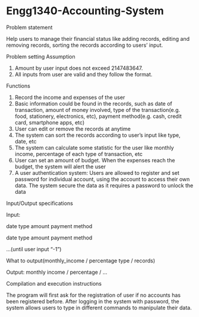 # Engg1340-Accounting-System

Problem statement

Help users to manage their financial status like adding records, editing and removing records, sorting the records according to users’ input.

Problem setting
Assumption
1.	Amount by user input does not exceed 2147483647.
2.	All inputs from user are valid and they follow the format.

Functions
1.	Record the income and expenses of the user
2.	Basic information could be found in the records, such as date of transaction, amount of money involved, type of the transaction(e.g. food, stationery, electronics, etc), payment method(e.g. cash, credit card, smartphone apps, etc)
3.	User can edit or remove the records at anytime
4.	The system can sort the records according to user’s input like type, date, etc
5.	The system can calculate some statistic for the user like monthly income, percentage of each type of transaction, etc
6.	User can set an amount of budget. When the expenses reach the budget, the system will alert the user
7.	A user authentication system: Users are allowed to register and set password for individual account, using the account to access their own data. The system secure the data as it requires a password to unlock the data

Input/Output specifications

Input:

date type amount payment method

date type amount payment method

…(until user input “-1”)

What to output(monthly_income / percentage type / records)

Output:
monthly income / percentage / …

Compilation and execution instructions

The program will first ask for the registration of user if no accounts has been registered before. After logging in the system with password, the system allows users to type in different commands to manipulate their data.

